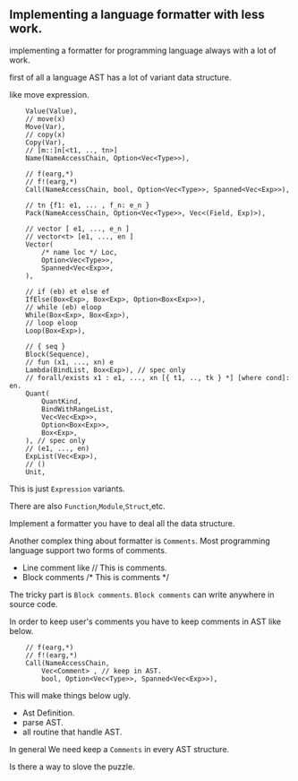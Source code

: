 ## Implementing a language formatter with less work.

implementing a formatter for programming language always with a lot of work.

first of all a language AST has a lot of variant data structure.

like move expression.

~~~
    Value(Value),
    // move(x)
    Move(Var),
    // copy(x)
    Copy(Var),
    // [m::]n[<t1, .., tn>]
    Name(NameAccessChain, Option<Vec<Type>>),

    // f(earg,*)
    // f!(earg,*)
    Call(NameAccessChain, bool, Option<Vec<Type>>, Spanned<Vec<Exp>>),

    // tn {f1: e1, ... , f_n: e_n }
    Pack(NameAccessChain, Option<Vec<Type>>, Vec<(Field, Exp)>),

    // vector [ e1, ..., e_n ]
    // vector<t> [e1, ..., en ]
    Vector(
        /* name loc */ Loc,
        Option<Vec<Type>>,
        Spanned<Vec<Exp>>,
    ),

    // if (eb) et else ef
    IfElse(Box<Exp>, Box<Exp>, Option<Box<Exp>>),
    // while (eb) eloop
    While(Box<Exp>, Box<Exp>),
    // loop eloop
    Loop(Box<Exp>),

    // { seq }
    Block(Sequence),
    // fun (x1, ..., xn) e
    Lambda(BindList, Box<Exp>), // spec only
    // forall/exists x1 : e1, ..., xn [{ t1, .., tk } *] [where cond]: en.
    Quant(
        QuantKind,
        BindWithRangeList,
        Vec<Vec<Exp>>,
        Option<Box<Exp>>,
        Box<Exp>,
    ), // spec only
    // (e1, ..., en)
    ExpList(Vec<Exp>),
    // ()
    Unit,
~~~
This is just `Expression` variants.

There are also `Function`,`Module`,`Struct`,etc.

Implement a formatter you have to deal all the data structure.


Another complex thing about formatter is `Comments`.
Most programming language support two forms of comments.
* Line comment  like // This is comments.
* Block comments     /*  This is comments */

The tricky part is `Block comments`. 
`Block comments` can write anywhere in source code.

In order to keep user's comments you have to keep comments in AST like below.
~~~
    // f(earg,*)
    // f!(earg,*)
    Call(NameAccessChain,
        Vec<Comment> , // keep in AST.
        bool, Option<Vec<Type>>, Spanned<Vec<Exp>>),
~~~
This will make things below ugly.
* Ast Definition.
* parse AST.
* all routine that handle AST.


In general We need keep a `Comments` in every AST structure.


Is there a way to slove the puzzle.

